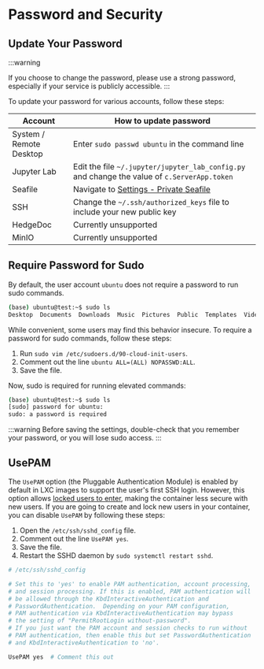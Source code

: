 # Password and Security

## Update Your Password

:::warning

If you choose to change the password, please use a strong password, especially if your service is publicly accessible. 
:::

To update your password for various accounts, follow these steps:

| Account                 | How to update password                                       |
| ----------------------- | ------------------------------------------------------------ |
| System / Remote Desktop | Enter `sudo passwd ubuntu` in the command line               |
| Jupyter Lab             | Edit the file `~/.jupyter/jupyter_lab_config.py` and change the value of `c.ServerApp.token` |
| Seafile                 | Navigate to [Settings - Private Seafile](http://roselab1.ucsd.edu/seafile/profile/#update-user-passwd) |
| SSH                     | Change the `~/.ssh/authorized_keys` file to include your new public key |
| HedgeDoc                | Currently unsupported                                        |
| MinIO                   | Currently unsupported                                        |

## Require Password for Sudo

By default, the user account `ubuntu` does not require a password to run sudo commands. 

```bash
(base) ubuntu@test:~$ sudo ls
Desktop  Documents  Downloads  Music  Pictures  Public  Templates  Videos  miniconda3  thinclient_drives
```

While convenient, some users may find this behavior insecure. To require a password for sudo commands, follow these steps:

1. Run `sudo vim /etc/sudoers.d/90-cloud-init-users`.
2. Comment out the line `ubuntu ALL=(ALL) NOPASSWD:ALL`.
3. Save the file.

Now, sudo is required for running elevated commands:

```bash
(base) ubuntu@test:~$ sudo ls
[sudo] password for ubuntu: 
sudo: a password is required
```

:::warning
Before saving the settings, double-check that you remember your password, or you will lose sudo access.
:::

## UsePAM

The `UsePAM` option (the Pluggable Authentication Module) is enabled by default in LXC images to support the user's first SSH login. However, this option allows [locked users to enter](https://arlimus.github.io/articles/usepam/), making the container less secure with new users. If you are going to create and lock new users in your container, you can disable `UsePAM` by following these steps:

1. Open the `/etc/ssh/sshd_config` file.
2. Comment out the line `UsePAM yes`.
3. Save the file.
4. Restart the SSHD daemon by `sudo systemctl restart sshd`.

```bash
# /etc/ssh/sshd_config

# Set this to 'yes' to enable PAM authentication, account processing,
# and session processing. If this is enabled, PAM authentication will
# be allowed through the KbdInteractiveAuthentication and
# PasswordAuthentication.  Depending on your PAM configuration,
# PAM authentication via KbdInteractiveAuthentication may bypass
# the setting of "PermitRootLogin without-password".
# If you just want the PAM account and session checks to run without
# PAM authentication, then enable this but set PasswordAuthentication
# and KbdInteractiveAuthentication to 'no'.

UsePAM yes  # Comment this out
```

